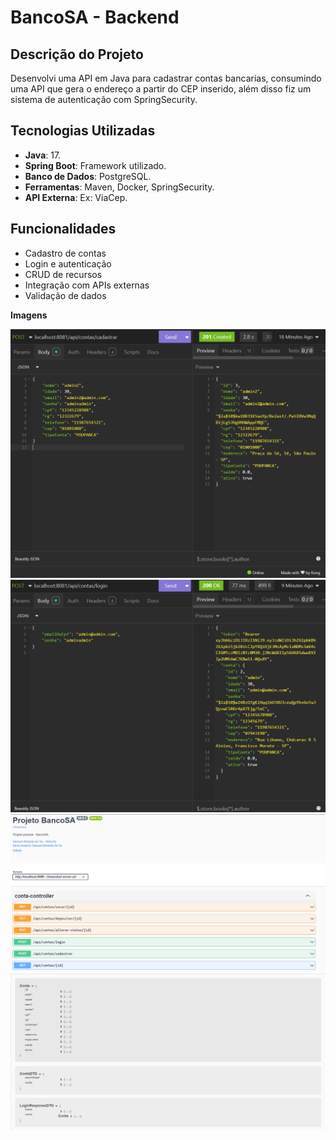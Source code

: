 # BancoSA - Backend

## Descrição do Projeto
Desenvolvi uma API em Java para cadastrar contas bancarias, consumindo uma API que gera o endereço a partir do CEP inserido, além disso fiz um sistema de autenticação com SpringSecurity.

## Tecnologias Utilizadas
- **Java**: 17.
- **Spring Boot**: Framework utilizado.
- **Banco de Dados**: PostgreSQL.
- **Ferramentas**: Maven, Docker, SpringSecurity.
- **API Externa**: Ex: ViaCep.

## Funcionalidades

- Cadastro de contas
- Login e autenticação
- CRUD de recursos
- Integração com APIs externas
- Validação de dados

**Imagens**

  <img src="img/CadastroJson.png" alt="CRUD" width="600"/>
  <img src="img/LoginJson.png" alt="CRUD" width="600"/>
  <img src="img/CrudSwagger.png" alt="CRUD" width="600"/>
<img src="img/DadosSwagger.png" alt="CRUD" width="600"/>



